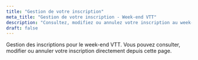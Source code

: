 ```yaml
---
title: "Gestion de votre inscription"
meta_title: "Gestion de votre inscription - Week-end VTT"
description: "Consultez, modifiez ou annulez votre inscription au week-end VTT directement en ligne."
draft: false
---
```


Gestion des inscriptions pour le week-end VTT. Vous pouvez consulter, modifier ou annuler votre inscription directement depuis cette page.